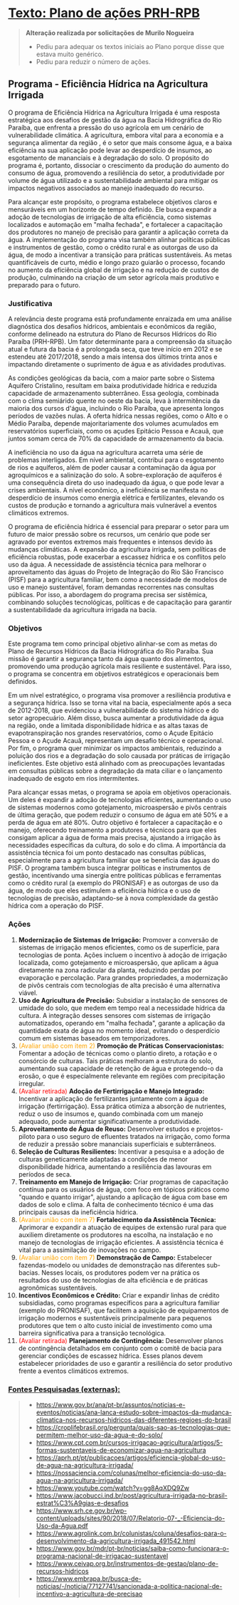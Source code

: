 # <u>Texto: Plano de ações PRH-RPB</u>

> **Alteração realizada por solicitações de Murilo Nogueira**<br>
> - Pediu para adequar os textos iniciais ao Plano porque disse que estava muito genérico.
> - Pediu para reduzir o número de ações.

## Programa - Eficiência Hídrica na Agricultura Irrigada

O programa de Eficiência Hídrica na Agricultura Irrigada é uma resposta estratégica aos desafios de gestão da água na Bacia Hidrográfica do Rio Paraíba, que enfrenta a pressão do uso agrícola em um cenário de vulnerabilidade climática. A agricultura, embora vital para a economia e a segurança alimentar da região , é o setor que mais consome água, e a baixa eficiência na sua aplicação pode levar ao desperdício de insumos, ao esgotamento de mananciais e à degradação do solo. O propósito do programa é, portanto, dissociar o crescimento da produção do aumento do consumo de água, promovendo a resiliência do setor, a produtividade por volume de água utilizado e a sustentabilidade ambiental para mitigar os impactos negativos associados ao manejo inadequado do recurso.   

Para alcançar este propósito, o programa estabelece objetivos claros e mensuráveis em um horizonte de tempo definido. Ele busca expandir a adoção de tecnologias de irrigação de alta eficiência, como sistemas localizados e automação em "malha fechada", e fortalecer a capacitação dos produtores no manejo de precisão para garantir a aplicação correta da água. A implementação do programa visa também alinhar políticas públicas e instrumentos de gestão, como o crédito rural e as outorgas de uso da água, de modo a incentivar a transição para práticas sustentáveis. As metas quantificáveis de curto, médio e longo prazo guiarão o processo, focando no aumento da eficiência global de irrigação e na redução de custos de produção, culminando na criação de um setor agrícola mais produtivo e preparado para o futuro.


### Justificativa

A relevância deste programa está profundamente enraizada em uma análise diagnóstica dos desafios hídricos, ambientais e econômicos da região, conforme delineado na estrutura do Plano de Recursos Hídricos do Rio Paraíba (PRH-RPB). Um fator determinante para a compreensão da situação atual e futura da bacia é a prolongada seca, que teve início em 2012 e se estendeu até 2017/2018, sendo a mais intensa dos últimos trinta anos e impactando diretamente o suprimento de água e as atividades produtivas.

As condições geológicas da bacia, com a maior parte sobre o Sistema Aquífero Cristalino, resultam em baixa produtividade hídrica e reduzida capacidade de armazenamento subterrâneo. Essa geologia, combinada com o clima semiárido quente no oeste da bacia, leva à intermitência da maioria dos cursos d'água, incluindo o Rio Paraíba, que apresenta longos períodos de vazões nulas. A oferta hídrica nessas regiões, como o Alto e o Médio Paraíba, depende majoritariamente dos volumes acumulados em reservatórios superficiais, como os açudes Epitácio Pessoa e Acauã, que juntos somam cerca de 70% da capacidade de armazenamento da bacia.

A ineficiência no uso da água na agricultura acarreta uma série de problemas interligados. Em nível ambiental, contribui para o esgotamento de rios e aquíferos, além de poder causar a contaminação da água por agroquímicos e a salinização do solo. A sobre-exploração de aquíferos é uma consequência direta do uso inadequado da água, o que pode levar a crises ambientais. A nível econômico, a ineficiência se manifesta no desperdício de insumos como energia elétrica e fertilizantes, elevando os custos de produção e tornando a agricultura mais vulnerável a eventos climáticos extremos.

O programa de eficiência hídrica é essencial para preparar o setor para um futuro de maior pressão sobre os recursos, um cenário que pode ser agravado por eventos extremos mais frequentes e intensos devido às mudanças climáticas. A expansão da agricultura irrigada, sem políticas de eficiência robustas, pode exacerbar a escassez hídrica e os conflitos pelo uso da água. A necessidade de assistência técnica para melhorar o aproveitamento das águas do Projeto de Integração do Rio São Francisco (PISF) para a agricultura familiar, bem como a necessidade de modelos de uso e manejo sustentável, foram demandas recorrentes nas consultas públicas. Por isso, a abordagem do programa precisa ser sistêmica, combinando soluções tecnológicas, políticas e de capacitação para garantir a sustentabilidade da agricultura irrigada na bacia.


### Objetivos

Este programa tem como principal objetivo alinhar-se com as metas do Plano de Recursos Hídricos da Bacia Hidrográfica do Rio Paraíba. Sua missão é garantir a segurança tanto da água quanto dos alimentos, promovendo uma produção agrícola mais resiliente e sustentável. Para isso, o programa se concentra em objetivos estratégicos e operacionais bem definidos.

Em um nível estratégico, o programa visa promover a resiliência produtiva e a segurança hídrica. Isso se torna vital na bacia, especialmente após a seca de 2012-2018, que evidenciou a vulnerabilidade do sistema hídrico e do setor agropecuário. Além disso, busca aumentar a produtividade da água na região, onde a limitada disponibilidade hídrica e as altas taxas de evapotranspiração nos grandes reservatórios, como o Açude Epitácio Pessoa e o Açude Acauã, representam um desafio técnico e operacional. Por fim, o programa quer minimizar os impactos ambientais, reduzindo a poluição dos rios e a degradação do solo causada por práticas de irrigação ineficientes. Este objetivo está alinhado com as preocupações levantadas em consultas públicas sobre a degradação da mata ciliar e o lançamento inadequado de esgoto em rios intermitentes.

Para alcançar essas metas, o programa se apoia em objetivos operacionais. Um deles é expandir a adoção de tecnologias eficientes, aumentando o uso de sistemas modernos como gotejamento, microaspersão e pivôs centrais de última geração, que podem reduzir o consumo de água em até 50% e a perda de água em até 80%. Outro objetivo é fortalecer a capacitação e o manejo, oferecendo treinamento a produtores e técnicos para que eles consigam aplicar a água de forma mais precisa, ajustando a irrigação às necessidades específicas da cultura, do solo e do clima. A importância da assistência técnica foi um ponto destacado nas consultas públicas, especialmente para a agricultura familiar que se beneficia das águas do PISF. O programa também busca integrar políticas e instrumentos de gestão, incentivando uma sinergia entre políticas públicas e ferramentas como o crédito rural (a exemplo do PRONISAF) e as outorgas de uso da água, de modo que eles estimulem a eficiência hídrica e o uso de tecnologias de precisão, adaptando-se à nova complexidade da gestão hídrica com a operação do PISF.


### Ações

1. **Modernização de Sistemas de Irrigação:** Promover a conversão de sistemas de irrigação menos eficientes, como os de superfície, para tecnologias de ponta. Ações incluem o incentivo à adoção de irrigação localizada, como gotejamento e microaspersão, que aplicam a água diretamente na zona radicular da planta, reduzindo perdas por evaporação e percolação. Para grandes propriedades, a modernização de pivôs centrais com tecnologias de alta precisão é uma alternativa viável.
2. **Uso de Agricultura de Precisão:** Subsidiar a instalação de sensores de umidade do solo, que medem em tempo real a necessidade hídrica da cultura. A integração desses sensores com sistemas de irrigação automatizados, operando em "malha fechada", garante a aplicação da quantidade exata de água no momento ideal, evitando o desperdício comum em sistemas baseados em temporizadores.
3. <font color='orange'>(Avaliar união com item 2)</font> **Promoção de Práticas Conservacionistas:** Fomentar a adoção de técnicas como o plantio direto, a rotação e o consórcio de culturas. Tais práticas melhoram a estrutura do solo, aumentando sua capacidade de retenção de água e protegendo-o da erosão, o que é especialmente relevante em regiões com precipitação irregular.
4. <font color='red'>(Avaliar retirada)</font> **Adoção de Fertirrigação e Manejo Integrado:** Incentivar a aplicação de fertilizantes juntamente com a água de irrigação (fertirrigação). Essa prática otimiza a absorção de nutrientes, reduz o uso de insumos e, quando combinada com um manejo adequado, pode aumentar significativamente a produtividade.
5. **Aproveitamento de Água de Reuso:** Desenvolver estudos e projetos-piloto para o uso seguro de efluentes tratados na irrigação, como forma de reduzir a pressão sobre mananciais superficiais e subterrâneos.
6. **Seleção de Culturas Resilientes:** Incentivar a pesquisa e a adoção de culturas geneticamente adaptadas a condições de menor disponibilidade hídrica, aumentando a resiliência das lavouras em períodos de seca.
7. **Treinamento em Manejo de Irrigação:** Criar programas de capacitação contínua para os usuários de água, com foco em tópicos práticos como "quando e quanto irrigar", ajustando a aplicação de água com base em dados de solo e clima. A falta de conhecimento técnico é uma das principais causas da ineficiência hídrica.
8. <font color='orange'>(Avaliar união com item 7)</font> **Fortalecimento da Assistência Técnica:** Aprimorar e expandir a atuação de equipes de extensão rural para que auxiliem diretamente os produtores na escolha, na instalação e no manejo de tecnologias de irrigação eficientes. A assistência técnica é vital para a assimilação de inovações no campo.
9. <font color='orange'>(Avaliar união com item 7)</font> **Demonstração de Campo:** Estabelecer fazendas-modelo ou unidades de demonstração nas diferentes sub-bacias. Nesses locais, os produtores podem ver na prática os resultados do uso de tecnologias de alta eficiência e de práticas agronômicas sustentáveis.
10. **Incentivos Econômicos e Crédito:** Criar e expandir linhas de crédito subsidiadas, como programas específicos para a agricultura familiar (exemplo do PRONISAF), que facilitem a aquisição de equipamentos de irrigação modernos e sustentáveis principalmente para pequenos produtores que tem o alto custo inicial de investimento como uma barreira significativa para a transição tecnológica.
11. <font color='red'>(Avaliar retirada)</font> **Planejamento de Contingência:** Desenvolver planos de contingência detalhados em conjunto com o comitê de bacia para gerenciar condições de escassez hídrica. Esses planos devem estabelecer prioridades de uso e garantir a resiliência do setor produtivo frente a eventos climáticos extremos.


### <u>Fontes Pesquisadas (externas):</u>

> - https://www.gov.br/ana/pt-br/assuntos/noticias-e-eventos/noticias/ana-lanca-estudo-sobre-impactos-da-mudanca-climatica-nos-recursos-hidricos-das-diferentes-regioes-do-brasil
> - https://croplifebrasil.org/pergunta/quais-sao-as-tecnologias-que-permitem-melhor-uso-da-agua-e-do-solo/
> - https://www.cpt.com.br/cursos-irrigacao-agricultura/artigos/5-formas-sustentaveis-de-economizar-agua-na-agricultura
> - https://aprh.pt/pt/publicacoes/artigos/eficiencia-global-do-uso-de-agua-na-agricultura-irrigada/
> - https://nossaciencia.com/colunas/melhor-eficiencia-do-uso-da-agua-na-agricultura-irrigada/
> - https://www.youtube.com/watch?v=gg8AqXDQ9Zw
> - https://www.jacobucci.ind.br/post/agricultura-irrigada-no-brasil-estrat%C3%A9gias-e-desafios
> - https://www.srh.ce.gov.br/wp-content/uploads/sites/90/2018/07/Relatorio-07-_-Eficiencia-do-Uso-da-Agua.pdf
> - https://www.agrolink.com.br/colunistas/coluna/desafios-para-o-desenvolvimento-da-agricultura-irrigada_491542.html
> - https://www.gov.br/mdr/pt-br/noticias/saiba-como-funcionara-o-programa-nacional-de-irrigacao-sustentavel
> - https://www.ceivap.org.br/instrumentos-de-gestao/plano-de-recursos-hidricos
> - https://www.embrapa.br/busca-de-noticias/-/noticia/77127741/sancionada-a-politica-nacional-de-incentivo-a-agricultura-de-precisao

